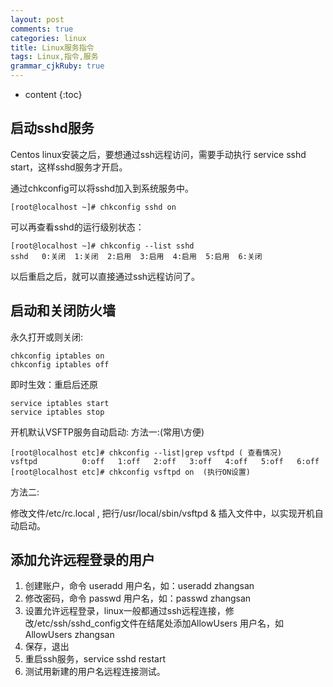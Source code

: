 ```yaml
---
layout: post
comments: true
categories: linux
title: Linux服务指令
tags: Linux,指令,服务
grammar_cjkRuby: true
---
```


* content
{:toc}

## 启动sshd服务

Centos linux安装之后，要想通过ssh远程访问，需要手动执行 service sshd start，这样sshd服务才开启。 

通过chkconfig可以将sshd加入到系统服务中。 

```
[root@localhost ~]# chkconfig sshd on   
```

可以再查看sshd的运行级别状态： 

```
[root@localhost ~]# chkconfig --list sshd 
sshd   0:关闭  1:关闭  2:启用  3:启用  4:启用  5:启用  6:关闭 
```

以后重启之后，就可以直接通过ssh远程访问了。 

## 启动和关闭防火墙

永久打开或则关闭:

```
chkconfig iptables on 
chkconfig iptables off 
```

即时生效：重启后还原 

```
service iptables start 
service iptables stop 
```

开机默认VSFTP服务自动启动:
方法一:(常用\方便)

```
[root@localhost etc]# chkconfig --list|grep vsftpd ( 查看情况)
vsftpd          0:off   1:off   2:off   3:off   4:off   5:off   6:off
[root@localhost etc]# chkconfig vsftpd on  (执行ON设置)
```

方法二:

修改文件/etc/rc.local , 把行/usr/local/sbin/vsftpd & 插入文件中，以实现开机自动启动。

## 添加允许远程登录的用户

1. 创建账户，命令 useradd 用户名，如：useradd zhangsan
2. 修改密码，命令 passwd 用户名，如：passwd zhangsan
3. 设置允许远程登录，linux一般都通过ssh远程连接，修改/etc/ssh/sshd_config文件在结尾处添加AllowUsers 用户名，如 AllowUsers zhangsan
4. 保存，退出
5. 重启ssh服务，service sshd restart
6. 测试用新建的用户名远程连接测试。